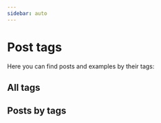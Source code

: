```yaml
---
sidebar: auto
---
```

# Post tags

Here you can find posts and examples by their tags:

## All tags
<AllTags type="inthewild" />

## Posts by tags
<TagList type="inthewild" />
